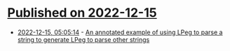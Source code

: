 # [Published on 2022-12-15](index.md)

* [2022-12-15, 05:05:14](https://lobste.rs/s/cxzmbn/annotated_example_using_lpeg_parse) - [An annotated example of using LPeg to parse a string to generate LPeg to parse other strings](https://boston.conman.org/2022/12/14.1)

